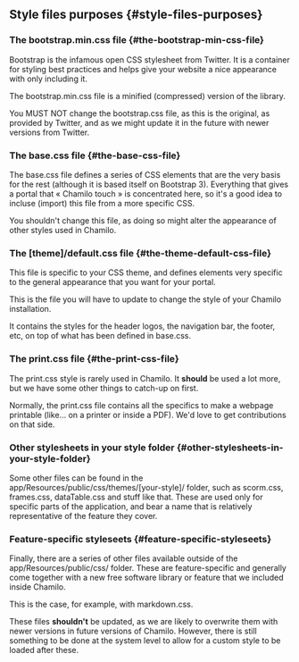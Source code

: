 ## Style files purposes {#style-files-purposes}

### The bootstrap.min.css file {#the-bootstrap-min-css-file}

Bootstrap is the infamous open CSS stylesheet from Twitter. It is a container for styling best practices and helps give your website a nice appearance with only including it.

The bootstrap.min.css file is a minified (compressed) version of the library.

You MUST NOT change the bootstrap.css file, as this is the original, as provided by Twitter, and as we might update it in the future with newer versions from Twitter.

### The base.css file {#the-base-css-file}

The base.css file defines a series of CSS elements that are the very basis for the rest (although it is based itself on Bootstrap 3). Everything that gives a portal that « Chamilo touch » is concentrated here, so it&#039;s a good idea to incluse (import) this file from a more specific CSS.

You shouldn&#039;t change this file, as doing so might alter the appearance of other styles used in Chamilo.

### The [theme]/default.css file {#the-theme-default-css-file}

This file is specific to your CSS theme, and defines elements very specific to the general appearance that you want for your portal.

This is the file you will have to update to change the style of your Chamilo installation.

It contains the styles for the header logos, the navigation bar, the footer, etc, on top of what has been defined in base.css.

### The print.css file {#the-print-css-file}

The print.css style is rarely used in Chamilo. It **should** be used a lot more, but we have some other things to catch-up on first.

Normally, the print.css file contains all the specifics to make a webpage printable (like... on a printer or inside a PDF). We&#039;d love to get contributions on that side.

### Other stylesheets in your style folder {#other-stylesheets-in-your-style-folder}

Some other files can be found in the app/Resources/public/css/themes/[your-style]/ folder, such as scorm.css, frames.css, dataTable.css and stuff like that. These are used only for specific parts of the application, and bear a name that is relatively representative of the feature they cover.

### Feature-specific styleseets {#feature-specific-styleseets}

Finally, there are a series of other files available outside of the app/Resources/public/css/ folder. These are feature-specific and generally come together with a new free software library or feature that we included inside Chamilo.

This is the case, for example, with markdown.css.

These files **shouldn&#039;t** be updated, as we are likely to overwrite them with newer versions in future versions of Chamilo. However, there is still something to be done at the system level to allow for a custom style to be loaded after these.